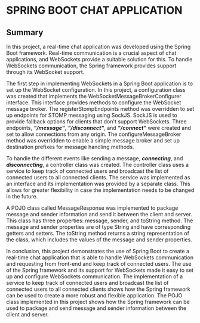 # SPRING BOOT CHAT APPLICATION
## Summary
In this project, a real-time chat application was developed using the Spring Boot framework. Real-time communication is a crucial aspect of chat applications, and WebSockets provide a suitable solution for this. To handle WebSockets communication, the Spring framework provides support through its WebSocket support.

The first step in implementing WebSockets in a Spring Boot application is to set up the WebSocket configuration. In this project, a configuration class was created that implements the WebSocketMessageBrokerConfigurer interface. This interface provides methods to configure the WebSocket message broker. The registerStompEndpoints method was overridden to set up endpoints for STOMP messaging using SockJS. SockJS is used to provide fallback options for clients that don't support WebSockets. Three endpoints, ***"/message"***, ***"/disconnect"***, and ***"/connect"*** were created and set to allow connections from any origin. The configureMessageBroker method was overridden to enable a simple message broker and set up destination prefixes for message handling methods.

To handle the different events like sending a message, ***connecting***, and ***disconnecting***, a controller class was created. The controller class uses a service to keep track of connected users and broadcast the list of connected users to all connected clients. The service was implemented as an interface and its implementation was provided by a separate class. This allows for greater flexibility in case the implementation needs to be changed in the future.

A POJO class called MessageResponse was implemented to package message and sender information and send it between the client and server. This class has three properties: message, sender, and toString method. The message and sender properties are of type String and have corresponding getters and setters. The toString method returns a string representation of the class, which includes the values of the message and sender properties.

In conclusion, this project demonstrates the use of Spring Boot to create a real-time chat application that is able to handle WebSockets communication and requesting from front-end and keep track of connected users. The use of the Spring framework and its support for WebSockets made it easy to set up and configure WebSockets communication. The implementation of a service to keep track of connected users and broadcast the list of connected users to all connected clients shows how the Spring framework can be used to create a more robust and flexible application. The POJO class implemented in this project shows how the Spring framework can be used to package and send message and sender information between the client and server.

